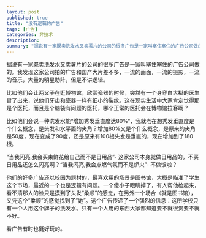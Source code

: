 ```yaml
---
layout: post
published: true
title: "没有逻辑的广告"
tags: [广告]
categories: 非技术    
description: 
summary: "据说有一家既卖洗发水又卖薯片的公司的很多广告是一家叫塞住塞住的广告公司做的。我发现这家公司拍的广告和国产大片差不多，一流的画面，一流的摄影，一流的音乐，大量的明星助阵，但是不讲逻辑。 比如他们会让两父子在逛博物馆，欣赏瓷器的时候，突然有一个"
---
```

据说有一家既卖洗发水又卖薯片的公司的很多广告是一家叫塞住塞住的广告公司做的。我发现这家公司拍的广告和国产大片差不多，一流的画面，一流的摄影，一流的音乐，大量的明星助阵，但是不讲逻辑。  
  
  
比如他们会让两父子在逛博物馆，欣赏瓷器的时候，突然有一个身穿白大褂的医生冒了出来，说他们牙齿和瓷器一样有细小的裂纹。这在现实生活中大家肯定觉得那是个医托，而且是个脑袋有问题的医托，哪个正常的医托会在博物馆拉客啊？  
  
比如他们会说一种洗发水能“增加秀发垂直度达80%”，我就老在想秀发垂直度是个什么概念，是头发和水平面的夹角？增加80%又是个什么概念，是原来的夹角是50度，现在变成了90度，还是原来有100根头发是垂直的，现在增加到了180根。  
  
“当我闪亮,我会买束鲜花给自己而不是日用品”- 这家公司本身就做日用品的，不买日用品还怎么闪亮啊？“当我闪亮,我会点燃气氛而不是炉火”- 不做饭啦？  
  
他们的好多广告还以校园为题材的，最喜欢用的场景是图书馆，大概是瞄准了学生这个市场，最近的一个也是逻辑有问题。一个傻小子眼睛掉了，有人帮他检起来，看不清那人的脸只是摸到了头发“柔顺”的感觉，在另外一个场合（就是图书馆），又凭这个“柔顺”的感觉找到了“她”。这个广告传递了一个强烈的信息：这所学校只有一个人用这个牌子的洗发水。只有一个人用的东西大家都知道要不就很贵要不就不好。  
  
看广告有时也挺好玩的。